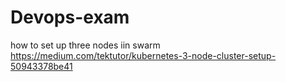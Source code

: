 # Devops-exam
how to set up three nodes iin swarm https://medium.com/tektutor/kubernetes-3-node-cluster-setup-50943378be41
